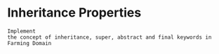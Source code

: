 # Inheritance Properties

    Implement
    the concept of inheritance, super, abstract and final keywords in Farming Domain
